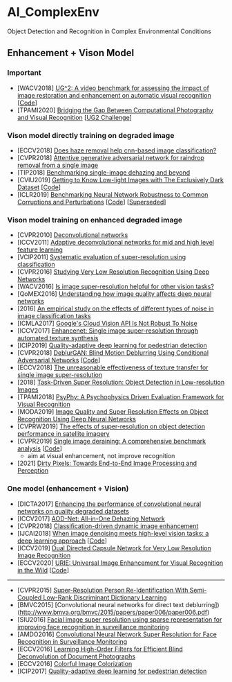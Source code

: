 # AI_ComplexEnv
Object Detection and Recognition in Complex Environmental Conditions

## Enhancement + Vison Model
### Important
- [WACV2018] [UG^2: A video benchmark for assessing the impact of image restoration and enhancement on automatic visual recognition](https://arxiv.org/abs/1710.02909) [[Code](https://goo.gl/AjA6En)]
- [TPAMI2020] [Bridging the Gap Between Computational Photography and Visual Recognition](https://arxiv.org/abs/1901.09482) [[UG2 Challenge](http://cvpr2021.ug2challenge.org/)]



### Vison model directly training on degraded image
- [ECCV2018] [Does haze removal help cnn-based image classification?](https://arxiv.org/abs/1810.05716)
- [CVPR2018] [Attentive generative adversarial network for raindrop removal from a single image](https://arxiv.org/abs/1711.10098)
- [TIP2018] [Benchmarking single-image dehazing and beyond](https://arxiv.org/abs/1712.04143)
- [CVIU2019] [Getting to Know Low-light Images with The Exclusively Dark Dataset](https://arxiv.org/abs/1805.11227) [[Code](https://github.com/cs-chan/Exclusively-Dark-Image-Dataset)]
- [ICLR2019] [Benchmarking Neural Network Robustness to Common Corruptions and Perturbations](https://arxiv.org/abs/1903.12261) [[Code](https://github.com/hendrycks/robustness)] [[Superseded](https://arxiv.org/abs/1807.01697)]



### Vison model training on enhanced degraded image
- [CVPR2010] [Deconvolutional networks](https://ieeexplore.ieee.org/abstract/document/5539957)
- [ICCV2011] [Adaptive deconvolutional networks for mid and high level feature learning](https://ieeexplore.ieee.org/abstract/document/6126474)
- [VCIP2011] [Systematic evaluation of super-resolution using classification](https://ieeexplore.ieee.org/abstract/document/6115959)
- [CVPR2016] [Studying Very Low Resolution Recognition Using Deep Networks](https://arxiv.org/abs/1601.04153)
- [WACV2016] [Is image super-resolution helpful for other vision tasks?](https://arxiv.org/abs/1509.07009)
- [QoMEX2016] [Understanding how image quality affects deep neural networks](https://arxiv.org/abs/1604.04004)
- [2016] [An empirical study on the effects of different types of noise in image classification tasks](https://arxiv.org/abs/1609.02781)
- [ICMLA2017] [Google's Cloud Vision API Is Not Robust To Noise](https://arxiv.org/abs/1704.05051)
- [ICCV2017] [Enhancenet: Single image super-resolution through automated texture synthesis](https://arxiv.org/abs/1612.07919)
- [ICIP2019] [Quality-adaptive deep learning for pedestrian detection](https://engineering.purdue.edu/~dgueraco/content/pedestrian-two-stages.pdf)
- [CVPR2018] [DeblurGAN: Blind Motion Deblurring Using Conditional Adversarial Networks](https://arxiv.org/abs/1711.07064) [[Code](https://github.com/KupynOrest/DeblurGAN)]
- [ECCV2018] [The unreasonable effectiveness of texture transfer for single image super-resolution](https://link.springer.com/chapter/10.1007/978-3-030-11021-5_6)
- [2018] [Task-Driven Super Resolution: Object Detection in Low-resolution Images](https://arxiv.org/abs/1803.11316)
- [TPAMI2018] [PsyPhy: A Psychophysics Driven Evaluation Framework for Visual Recognition](https://ieeexplore.ieee.org/abstract/document/8395028)
- [MODA2019] [Image Quality and Super Resolution Effects on Object Recognition Using Deep Neural Networks](https://www.researchgate.net/profile/Christoph-Borel/publication/333068978_Image_quality_and_super_resolution_effects_on_object_recognition_using_deep_neural_networks/links/5f10707445851512999e9ba2/Image-quality-and-super-resolution-effects-on-object-recognition-using-deep-neural-networks.pdf)
- [CVPRW2019] [The effects of super-resolution on object detection performance in satellite imagery](https://arxiv.org/abs/1812.04098)
- [CVPR2019] [Single image deraining: A comprehensive benchmark analysis](https://arxiv.org/abs/1903.08558) [[Code](https://github.com/lsy17096535/Single-Image-Deraining)]
  - aim at visual enhancement, not improve recognition
- [2021] [Dirty Pixels: Towards End-to-End Image Processing and Perception](https://arxiv.org/abs/1701.06487)



### One model (enhancement + Vision)
- [DICTA2017] [Enhancing the performance of convolutional neural networks on quality degraded datasets](https://arxiv.org/abs/1710.06805)
- [ICCV2017] [AOD-Net: All-in-One Dehazing Network](https://ieeexplore.ieee.org/abstract/document/8237773)
- [CVPR2018] [Classification-driven dynamic image enhancement](https://arxiv.org/abs/1710.07558)
- [IJCAI2018] [When image denoising meets high-level vision tasks: a deep learning approach](https://arxiv.org/abs/1706.04284) [[Code](https://github.com/Ding-Liu/DeepDenoising)]
- [ICCV2019] [Dual Directed Capsule Network for Very Low Resolution Image Recognition](https://arxiv.org/abs/1908.10027)
- [ECCV2020] [URIE: Universal Image Enhancement for Visual Recognition in the Wild](https://arxiv.org/abs/2007.08979) [[Code](https://github.com/taeyoungson/urie)]

---

- [CVPR2015] [Super-Resolution Person Re-Identification With Semi-Coupled Low-Rank Discriminant Dictionary Learning](https://openaccess.thecvf.com/content_cvpr_2015/html/Jing_Super-Resolution_Person_Re-Identification_2015_CVPR_paper.html)
- [BMVC2015] [Convolutional neural networks for direct text deblurring])(http://www.bmva.org/bmvc/2015/papers/paper006/paper006.pdf)
- [SIU2016] [Facial image super resolution using sparse representation for improving face recognition in surveillance monitoring](https://ieeexplore.ieee.org/abstract/document/7495771)
- [AMDO2016] [Convolutional Neural Network Super Resolution for Face Recognition in Surveillance Monitoring](https://link.springer.com/chapter/10.1007/978-3-319-41778-3_18)
- [ECCV2016] [Learning High-Order Filters for Efficient Blind Deconvolution of Document Photographs](https://link.springer.com/chapter/10.1007/978-3-319-46487-9_45)
- [ECCV2016] [Colorful Image Colorization](https://arxiv.org/abs/1603.08511)
- [ICIP2017] [Quality-adaptive deep learning for pedestrian detection](https://ieeexplore.ieee.org/abstract/document/8297071)
